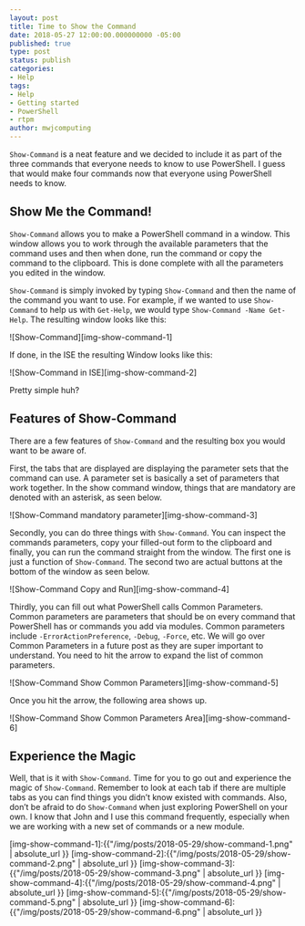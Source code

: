 ```yaml
---
layout: post
title: Time to Show the Command
date: 2018-05-27 12:00:00.000000000 -05:00
published: true
type: post
status: publish
categories:
- Help
tags:
- Help
- Getting started
- PowerShell
- rtpm
author: mwjcomputing
---
```


`Show-Command` is a neat feature and we decided to include it as part of the three commands that everyone needs to know to use PowerShell. I guess that would make four commands now that everyone using PowerShell needs to know.

## Show Me the Command!

`Show-Command` allows you to make a PowerShell command in a window. This window allows you to work through the available parameters that the command uses and then when done, run the command or copy the command to the clipboard. This is done complete with all the parameters you edited in the window.

`Show-Command` is simply invoked by typing `Show-Command` and then the name of the command you want to use. For example, if we wanted to use `Show-Command` to help us with `Get-Help`, we would type `Show-Command -Name Get-Help`. The resulting window looks like this:

![Show-Command][img-show-command-1]

If done, in the ISE the resulting Window looks like this:

![Show-Command in ISE][img-show-command-2]

Pretty simple huh?

## Features of Show-Command

There are a few features of `Show-Command` and the resulting box you would want to be aware of.

First, the tabs that are displayed are displaying the parameter sets that the command can use. A parameter set is basically a set of parameters that work together. In the show command window, things that are mandatory are denoted with an asterisk, as seen below.

![Show-Command mandatory parameter][img-show-command-3]

Secondly, you can do three things with `Show-Command`. You can inspect the commands parameters, copy your filled-out form to the clipboard and finally, you can run the command straight from the window. The first one is just a function of `Show-Command`. The second two are actual buttons at the bottom of the window as seen below.

![Show-Command Copy and Run][img-show-command-4]

Thirdly, you can fill out what PowerShell calls Common Parameters. Common parameters are parameters that should be on every command that PowerShell has or commands you add via modules. Common parameters include `-ErrorActionPreference`, `-Debug`, `-Force`, etc. We will go over Common Parameters in a future post as they are super important to understand. You need to hit the arrow to expand the list of common parameters.

![Show-Command Show Common Parameters][img-show-command-5]

Once you hit the arrow, the following area shows up.

![Show-Command Show Common Parameters Area][img-show-command-6]

## Experience the Magic

Well, that is it with `Show-Command`. Time for you to go out and experience the magic of `Show-Command`. Remember to look at each tab if there are multiple tabs as you can find things you didn’t know existed with commands. Also, don’t be afraid to do `Show-Command` when just exploring PowerShell on your own. I know that John and I use this command frequently, especially when we are working with a new set of commands or a new module.

[img-show-command-1]:{{"/img/posts/2018-05-29/show-command-1.png" | absolute_url }}
[img-show-command-2]:{{"/img/posts/2018-05-29/show-command-2.png" | absolute_url }}
[img-show-command-3]:{{"/img/posts/2018-05-29/show-command-3.png" | absolute_url }}
[img-show-command-4]:{{"/img/posts/2018-05-29/show-command-4.png" | absolute_url }}
[img-show-command-5]:{{"/img/posts/2018-05-29/show-command-5.png" | absolute_url }}
[img-show-command-6]:{{"/img/posts/2018-05-29/show-command-6.png" | absolute_url }}
